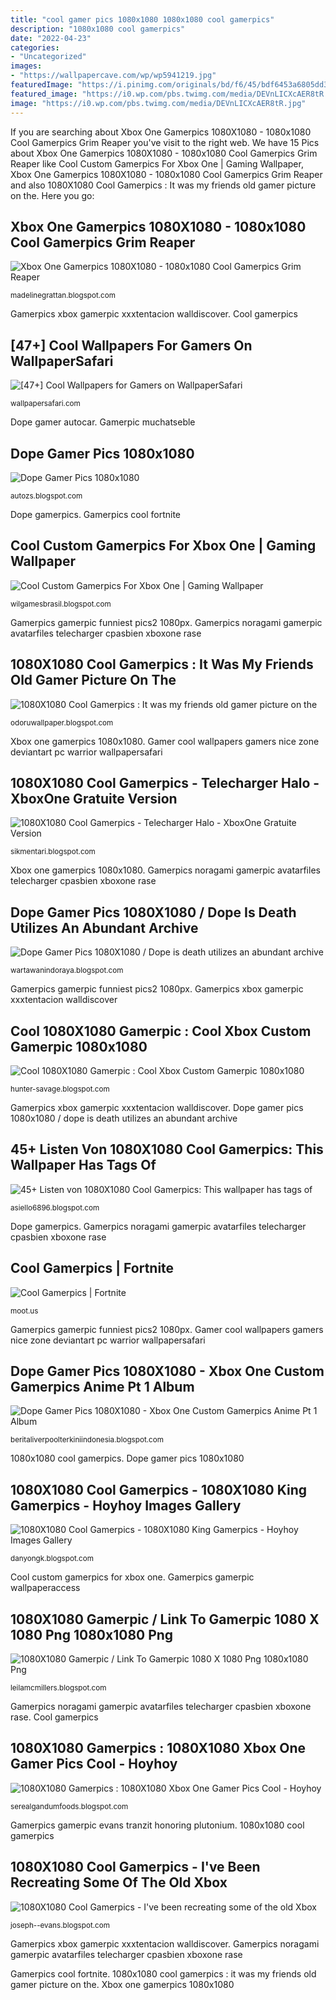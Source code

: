 ```yaml
---
title: "cool gamer pics 1080x1080 1080x1080 cool gamerpics"
description: "1080x1080 cool gamerpics"
date: "2022-04-23"
categories:
- "Uncategorized"
images:
- "https://wallpapercave.com/wp/wp5941219.jpg"
featuredImage: "https://i.pinimg.com/originals/bd/f6/45/bdf6453a6805dd34289cd1d19d80dec4.jpg"
featured_image: "https://i0.wp.com/pbs.twimg.com/media/DEVnLICXcAER8tR.jpg"
image: "https://i0.wp.com/pbs.twimg.com/media/DEVnLICXcAER8tR.jpg"
---
```


If you are searching about Xbox One Gamerpics 1080X1080 - 1080x1080 Cool Gamerpics Grim Reaper you've visit to the right web. We have 15 Pics about Xbox One Gamerpics 1080X1080 - 1080x1080 Cool Gamerpics Grim Reaper like Cool Custom Gamerpics For Xbox One | Gaming Wallpaper, Xbox One Gamerpics 1080X1080 - 1080x1080 Cool Gamerpics Grim Reaper and also 1080X1080 Cool Gamerpics : It was my friends old gamer picture on the. Here you go:

## Xbox One Gamerpics 1080X1080 - 1080x1080 Cool Gamerpics Grim Reaper

![Xbox One Gamerpics 1080X1080 - 1080x1080 Cool Gamerpics Grim Reaper](https://lh6.googleusercontent.com/proxy/tTaLVwiRmSJHtSggNfYIIP6ZdeY0EuQ34mWiTiWsHTgedMV8qFybspimd-LS8-zgtcgPEir8oQyS8843ziRkeZ_iuNwnfWwCeHE=w1200-h630-p-k-no-nu "1080x1080 gamerpics : 1080x1080 xbox one gamer pics cool")

<small>madelinegrattan.blogspot.com</small>

Gamerpics xbox gamerpic xxxtentacion walldiscover. Cool gamerpics

## [47+] Cool Wallpapers For Gamers On WallpaperSafari

![[47+] Cool Wallpapers for Gamers on WallpaperSafari](https://cdn.wallpapersafari.com/18/74/bUrnp6.jpg "Gamerpics gamerpic wallpaperaccess")

<small>wallpapersafari.com</small>

Dope gamer autocar. Gamerpic muchatseble

## Dope Gamer Pics 1080x1080

![Dope Gamer Pics 1080x1080](https://i.pinimg.com/originals/bd/f6/45/bdf6453a6805dd34289cd1d19d80dec4.jpg "Gamerpics cool fortnite")

<small>autozs.blogspot.com</small>

Dope gamerpics. Gamerpics cool fortnite

## Cool Custom Gamerpics For Xbox One | Gaming Wallpaper

![Cool Custom Gamerpics For Xbox One | Gaming Wallpaper](https://pm1.narvii.com/6550/83f4828a5102fa6e911a079565c3f577db865f0a_hq.jpg "1080x1080 cool gamerpics")

<small>wilgamesbrasil.blogspot.com</small>

Gamerpics gamerpic funniest pics2 1080px. Gamerpics noragami gamerpic avatarfiles telecharger cpasbien xboxone rase

## 1080X1080 Cool Gamerpics : It Was My Friends Old Gamer Picture On The

![1080X1080 Cool Gamerpics : It was my friends old gamer picture on the](https://lh3.googleusercontent.com/proxy/WLSY4YjP-QtckWTM1QV8UY8U0EaCTi4FsiK-6w-0Uii3qRHjr5AJS-fbY1U0ZRsJLASVCOaNXvfM-A=w1200-h630-p-k-no-nu "1080x1080 cool gamerpics")

<small>odoruwallpaper.blogspot.com</small>

Xbox one gamerpics 1080x1080. Gamer cool wallpapers gamers nice zone deviantart pc warrior wallpapersafari

## 1080X1080 Cool Gamerpics - Telecharger Halo - XboxOne Gratuite Version

![1080X1080 Cool Gamerpics - Telecharger Halo - XboxOne Gratuite Version](https://i1.wp.com/avatarfiles.alphacoders.com/859/85979.png "Gamerpics gamerpic wallpaperaccess")

<small>sikmentari.blogspot.com</small>

Xbox one gamerpics 1080x1080. Gamerpics noragami gamerpic avatarfiles telecharger cpasbien xboxone rase

## Dope Gamer Pics 1080X1080 / Dope Is Death Utilizes An Abundant Archive

![Dope Gamer Pics 1080X1080 / Dope is death utilizes an abundant archive](https://i.pinimg.com/originals/76/b5/42/76b542638aff1e78c8cd9b91822d90a8.jpg "Dope gamer pics 1080x1080 / dope is death utilizes an abundant archive")

<small>wartawanindoraya.blogspot.com</small>

Gamerpics gamerpic funniest pics2 1080px. Gamerpics xbox gamerpic xxxtentacion walldiscover

## Cool 1080X1080 Gamerpic : Cool Xbox Custom Gamerpic 1080x1080

![Cool 1080X1080 Gamerpic : Cool Xbox Custom Gamerpic 1080x1080](https://wallpapercave.com/wp/wp5941219.jpg "Cool custom gamerpics for xbox one")

<small>hunter-savage.blogspot.com</small>

Gamerpics xbox gamerpic xxxtentacion walldiscover. Dope gamer pics 1080x1080 / dope is death utilizes an abundant archive

## 45+ Listen Von 1080X1080 Cool Gamerpics: This Wallpaper Has Tags Of

![45+ Listen von 1080X1080 Cool Gamerpics: This wallpaper has tags of](https://lh6.googleusercontent.com/proxy/T70zzvHGsQ8MwP9aYfs5K39EInrESiDW27HB-iXS1ptZGnlVUEkEinFVxEZdEmW8z8AvpYZS1ps9xLEj-66cioOgmLa9TMcgoekoGg4uY7nJ8WCfza_2raiS1X0coNeVeAoJ1TRQYlY=w1200-h630-p-k-no-nu "Gamerpics gamerpic toasty hoyhoy")

<small>asiello6896.blogspot.com</small>

Dope gamerpics. Gamerpics noragami gamerpic avatarfiles telecharger cpasbien xboxone rase

## Cool Gamerpics | Fortnite

![Cool Gamerpics | Fortnite](https://bang-phinf.pstatic.net/a/30a8c2/i_d11Ud018bng1pyzo5k3dkmvi_ozvb2e.jpg "Gamerpics gamerpic reaper")

<small>moot.us</small>

Gamerpics gamerpic funniest pics2 1080px. Gamer cool wallpapers gamers nice zone deviantart pc warrior wallpapersafari

## Dope Gamer Pics 1080X1080 - Xbox One Custom Gamerpics Anime Pt 1 Album

![Dope Gamer Pics 1080X1080 - Xbox One Custom Gamerpics Anime Pt 1 Album](https://i.pinimg.com/originals/ae/d2/dc/aed2dc16757278d56c2ef62ba5191e25.jpg "Dope gamer autocar")

<small>beritaliverpoolterkiniindonesia.blogspot.com</small>

1080x1080 cool gamerpics. Dope gamer pics 1080x1080

## 1080X1080 Cool Gamerpics - 1080X1080 King Gamerpics - Hoyhoy Images Gallery

![1080X1080 Cool Gamerpics - 1080X1080 King Gamerpics - Hoyhoy Images Gallery](https://i0.wp.com/pbs.twimg.com/media/DEVnLICXcAER8tR.jpg "Cool 1080x1080 gamerpic : cool xbox custom gamerpic 1080x1080")

<small>danyongk.blogspot.com</small>

Cool custom gamerpics for xbox one. Gamerpics gamerpic wallpaperaccess

## 1080X1080 Gamerpic / Link To Gamerpic 1080 X 1080 Png 1080x1080 Png

![1080X1080 Gamerpic / Link To Gamerpic 1080 X 1080 Png 1080x1080 Png](https://wallpaperaccess.com/full/2996382.png "Cool 1080x1080 gamerpic : cool xbox custom gamerpic 1080x1080")

<small>leilamcmillers.blogspot.com</small>

Gamerpics noragami gamerpic avatarfiles telecharger cpasbien xboxone rase. Cool gamerpics

## 1080X1080 Gamerpics : 1080X1080 Xbox One Gamer Pics Cool - Hoyhoy

![1080X1080 Gamerpics : 1080X1080 Xbox One Gamer Pics Cool - Hoyhoy](https://lh6.googleusercontent.com/proxy/-vt1UbXTL7Ky-mj1YyLz8Wj1ESlozqHJheTmFvM0ez6wN3ET7DKe8KOLLf6umEgiK6g=s0-d "[47+] cool wallpapers for gamers on wallpapersafari")

<small>serealgandumfoods.blogspot.com</small>

Gamerpics gamerpic evans tranzit honoring plutonium. 1080x1080 cool gamerpics

## 1080X1080 Cool Gamerpics - I&#039;ve Been Recreating Some Of The Old Xbox

![1080X1080 Cool Gamerpics - I&#039;ve been recreating some of the old Xbox](https://lh5.googleusercontent.com/proxy/WYfz0bBbsO9t8iv1VqjU3OQHTxo2CLfNP3z_yRAaIJDnSuGF7YAL-qg5OGRzgbBt99vn1bbT2b1FcLfPqQ=w1200-h630-p-k-no-nu "1080x1080 cool gamerpics")

<small>joseph--evans.blogspot.com</small>

Gamerpics xbox gamerpic xxxtentacion walldiscover. Gamerpics noragami gamerpic avatarfiles telecharger cpasbien xboxone rase

Gamerpics cool fortnite. 1080x1080 cool gamerpics : it was my friends old gamer picture on the. Xbox one gamerpics 1080x1080
